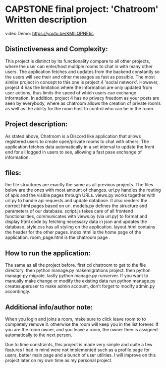 # CAPSTONE final project: 'Chatroom' Written description

video Demo: https://youtu.be/KMILQPNEtic

## Distinctiveness and Complexity: 
This project is distinct by its functionality compare to all other projects, where the user can enter/host multiple rooms to chat in with many other users. The application fetches and updates from the backend constantly so the users will see their and other messages as fast as possible. The most similar project in concept to this one is project 4 'social network'. However, project 4 has the limitation where the information are only updated from user actions, thus limits the speed of which users can exchange information. In addition, project 4 has no privacy freedom as your posts are seen by everybody, where as chatroom allows the creation of private rooms as well as the ability for the room host to control who can be in the room. 

## Project description:
As stated above, Chatroom is a Discord like application that allows registered users to create open/private rooms to chat with others. The application fetches data automatically in a set interval to update the front end for all logged in users to see, allowing a fast pase exchange of information. 

## files:
the file structures are exactly the same as all previous projects. The files below are the ones with most amount of changes.
url.py handles the routing of apis and the visible pages through URLs.
views.py works together with url.py to handle api requests and update database. It also renders the correct html pages based on url.
models.py defines the structure and parameters of our database.
script.js takes care of all frontend functionalities, communicates with views.py (via url.py) to format and display html code by fetching necessary data in json and updates the database.
style.css has all styling on the application.
layout.html contains the header for the other pages.
index.html is the home page of the application.
room_page.html is the chatroom page .

## How to run the application:
The same as all the project before.
first cd chatroom to get to the file directory.
then python manage.py makemigrations project.
then python manage.py migrate.
lastly python manage.py runserver.
If you want to manually make change or modify the existing data run python manage.py createsuperuser to make admin account, don't forget to modify admin.py accordingly.

## Additional info/author note:
When you login and joins a room, make sure to click leave room to to completely remove it. otherwise the room will keep you in the list forever. If you are the room owner, and you leave a room, the owner then is assigned automatically to the next person. 

Due to time constraints, this project is made very simple and quite a few features I had in mind were not implemented such as a profile page for users, better main page and a bunch of user utilities. I will improve on this project later on my own time as my personal project.
